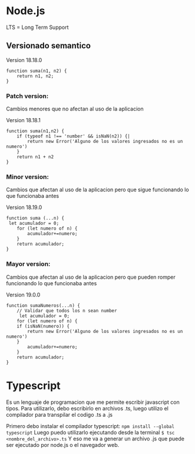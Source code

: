 # Node.js

LTS = Long Term Support

## Versionado semantico

Version 18.18.0

```
function suma(n1, n2) {
	return n1, n2;
}
```

### Patch version:

Cambios menores que no afectan al uso de la aplicacion

Version 18.18.1

```
function suma(n1,n2) {
	if (typeof n1 !== 'number' && isNaN(n2)) {|
		return new Error('Alguno de los valores ingresados no es un numero')
	}
	return n1 + n2
}
```

### Minor version:

Cambios que afectan al uso de la aplicacion pero que sigue funcionando lo que funcionaba antes

Version 18.19.0

```
function suma (...n) {
 let acumulador = 0;
    for (let numero of n) {
        acumulador+=numero;
    }
    return acumulador;
}
```

### Mayor version:

Cambios que afectan al uso de la aplicacion pero que pueden romper funcionando lo que funcionaba antes

Version 19.0.0
```
function sumaNumeros(...n) {
	// Validar que todos los n sean number	
	 let acumulador = 0;
    for (let numero of n) {
	if (isNaN(numero)) {
		return new Error('Alguno de los valores ingresados no es un numero')
	}
        acumulador+=numero;
    }
    return acumulador;	
}
```

# Typescript

Es un lenguaje de programacion que me permite escribir javascript con tipos.
Para utilizarlo, debo escribirlo en archivos .ts, luego utilizo el compilador para transpilar el codigo .ts a .js

Primero debo instalar el compilador typescript:
`npm install --global typescript`
Luego puedo utilizarlo ejecutando desde la terminal
`$ tsc <nombre_del_archivo>.ts`
Y eso me va a generar un archivo .js que puede ser ejecutado por node.js o el navegador web.
